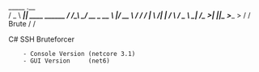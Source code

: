    _____               .__               
  /  _  \   ___________|__| ____   ______
 /  /_\  \_/ __ \_  __ \  |/ __ \ /  ___/
/    |    \  ___/|  | \/  \  ___/ \___ \ 
\____|__  /\___  >__|  |__|\___  >____  >
        \/     \/    Brute     \/     \/ 

C# SSH Bruteforcer

		- Console Version (netcore 3.1)
		- GUI Version     (net6)

